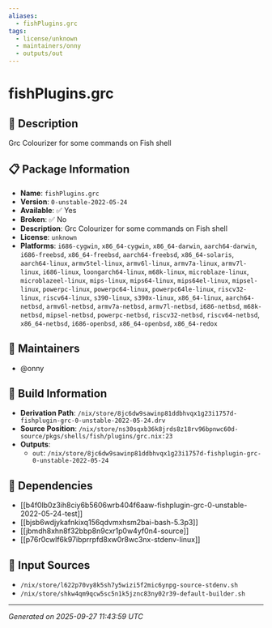 ```yaml
---
aliases:
  - fishPlugins.grc
tags:
  - license/unknown
  - maintainers/onny
  - outputs/out
---
```


# fishPlugins.grc

## 📝 Description

Grc Colourizer for some commands on Fish shell

## 📋 Package Information

- **Name**: `fishPlugins.grc`
- **Version**: `0-unstable-2022-05-24`
- **Available**: ✅ Yes
- **Broken**: ✅ No
- **Description**: Grc Colourizer for some commands on Fish shell
- **License**: `unknown`
- **Platforms**: `i686-cygwin`, `x86_64-cygwin`, `x86_64-darwin`, `aarch64-darwin`, `i686-freebsd`, `x86_64-freebsd`, `aarch64-freebsd`, `x86_64-solaris`, `aarch64-linux`, `armv5tel-linux`, `armv6l-linux`, `armv7a-linux`, `armv7l-linux`, `i686-linux`, `loongarch64-linux`, `m68k-linux`, `microblaze-linux`, `microblazeel-linux`, `mips-linux`, `mips64-linux`, `mips64el-linux`, `mipsel-linux`, `powerpc-linux`, `powerpc64-linux`, `powerpc64le-linux`, `riscv32-linux`, `riscv64-linux`, `s390-linux`, `s390x-linux`, `x86_64-linux`, `aarch64-netbsd`, `armv6l-netbsd`, `armv7a-netbsd`, `armv7l-netbsd`, `i686-netbsd`, `m68k-netbsd`, `mipsel-netbsd`, `powerpc-netbsd`, `riscv32-netbsd`, `riscv64-netbsd`, `x86_64-netbsd`, `i686-openbsd`, `x86_64-openbsd`, `x86_64-redox`
## 👥 Maintainers

- @onny


## 🔧 Build Information

- **Derivation Path**: `/nix/store/8jc6dw9sawinp81ddbhvqx1g23i1757d-fishplugin-grc-0-unstable-2022-05-24.drv`
- **Source Position**: `/nix/store/ns30sqxb36k8jrds8z18rv96bpnwc60d-source/pkgs/shells/fish/plugins/grc.nix:23`
- **Outputs**:
  - `out`:  `/nix/store/8jc6dw9sawinp81ddbhvqx1g23i1757d-fishplugin-grc-0-unstable-2022-05-24`

## 🔗 Dependencies

- [[b4f0lb0z3ih8ciy6b5606wrb404f6aaw-fishplugin-grc-0-unstable-2022-05-24-test]]
- [[bjsb6wdjykafnkixq156qdvmxhsm2bai-bash-5.3p3]]
- [[jbmdh8xhn8f32bbp8n9cxr1p0w4yf0n4-source]]
- [[p76r0cwlf6k97ibprrpfd8xw0r8wc3nx-stdenv-linux]]

## 📁 Input Sources

- `/nix/store/l622p70vy8k5sh7y5wizi5f2mic6ynpg-source-stdenv.sh`
- `/nix/store/shkw4qm9qcw5sc5n1k5jznc83ny02r39-default-builder.sh`

---
*Generated on 2025-09-27 11:43:59 UTC*
